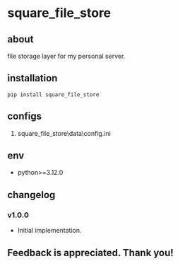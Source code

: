 # square_file_store

## about

file storage layer for my personal server.

## installation

```shell
pip install square_file_store
```

## configs

1. square_file_store\data\config.ini

## env

- python>=3.12.0

## changelog

### v1.0.0

- Initial implementation.

## Feedback is appreciated. Thank you!